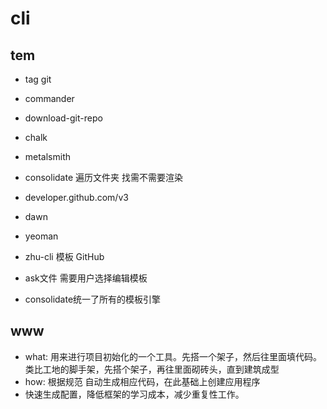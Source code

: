 # cli
## tem
- tag git
- commander
- download-git-repo
- chalk
- metalsmith
- consolidate 遍历文件夹 找需不需要渲染

- developer.github.com/v3
- dawn
- yeoman
- zhu-cli 模板 GitHub
- ask文件 需要用户选择编辑模板
- consolidate统一了所有的模板引擎

## www
- what: 用来进行项目初始化的一个工具。先搭一个架子，然后往里面填代码。类比工地的脚手架，先搭个架子，再往里面砌砖头，直到建筑成型
- how: 根据规范 自动生成相应代码，在此基础上创建应用程序
- 快速生成配置，降低框架的学习成本，减少重复性工作。

